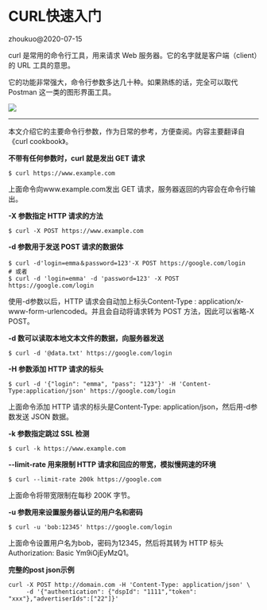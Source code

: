# CURL快速入门

zhoukuo@2020-07-15

curl 是常用的命令行工具，用来请求 Web 服务器。它的名字就是客户端（client）的 URL 工具的意思。

它的功能非常强大，命令行参数多达几十种。如果熟练的话，完全可以取代 Postman 这一类的图形界面工具。

![](https://curl.haxx.se/logo/curl-logo.svg)

---

本文介绍它的主要命令行参数，作为日常的参考，方便查阅。内容主要翻译自《curl cookbook》。

**不带有任何参数时，curl 就是发出 GET 请求**

```
$ curl https://www.example.com
```

上面命令向www.example.com发出 GET 请求，服务器返回的内容会在命令行输出。

**-X 参数指定 HTTP 请求的方法**

```
$ curl -X POST https://www.example.com
```

**-d 参数用于发送 POST 请求的数据体**

```
$ curl -d'login=emma＆password=123'-X POST https://google.com/login
# 或者
$ curl -d 'login=emma' -d 'password=123' -X POST  https://google.com/login
```

使用-d参数以后，HTTP 请求会自动加上标头Content-Type : application/x-www-form-urlencoded。并且会自动将请求转为 POST 方法，因此可以省略-X POST。

**-d 数可以读取本地文本文件的数据，向服务器发送**

```
$ curl -d '@data.txt' https://google.com/login
```

**-H 参数添加 HTTP 请求的标头**

```
$ curl -d '{"login": "emma", "pass": "123"}' -H 'Content-Type:application/json' https://google.com/login
```
上面命令添加 HTTP 请求的标头是Content-Type: application/json，然后用-d参数发送 JSON 数据。

**-k 参数指定跳过 SSL 检测**

```
$ curl -k https://www.example.com
```

**--limit-rate 用来限制 HTTP 请求和回应的带宽，模拟慢网速的环境**

```
$ curl --limit-rate 200k https://google.com
```
上面命令将带宽限制在每秒 200K 字节。

**-u 参数用来设置服务器认证的用户名和密码**

```
$ curl -u 'bob:12345' https://google.com/login
```
上面命令设置用户名为bob，密码为12345，然后将其转为 HTTP 标头Authorization: Basic Ym9iOjEyMzQ1。


**完整的post json示例**

```
curl -X POST http://domain.com -H 'Content-Type: application/json' \
     -d '{"authentication": {"dspId": "1111","token": "xxx"},"advertiserIds":["22"]}'
```

